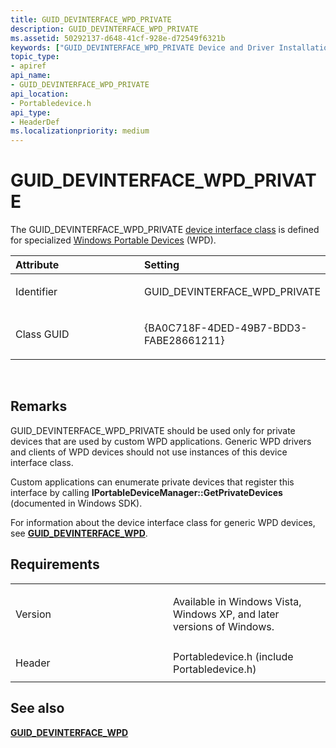 ```yaml
---
title: GUID_DEVINTERFACE_WPD_PRIVATE
description: GUID_DEVINTERFACE_WPD_PRIVATE
ms.assetid: 50292137-d648-41cf-928e-d72549f6321b
keywords: ["GUID_DEVINTERFACE_WPD_PRIVATE Device and Driver Installation"]
topic_type:
- apiref
api_name:
- GUID_DEVINTERFACE_WPD_PRIVATE
api_location:
- Portabledevice.h
api_type:
- HeaderDef
ms.localizationpriority: medium
---
```


# GUID_DEVINTERFACE_WPD_PRIVATE


The GUID_DEVINTERFACE_WPD_PRIVATE [device interface class](https://msdn.microsoft.com/library/windows/hardware/ff541339) is defined for specialized [Windows Portable Devices](http://go.microsoft.com/fwlink/p/?linkid=106527) (WPD).

<table>
<colgroup>
<col width="50%" />
<col width="50%" />
</colgroup>
<thead>
<tr class="header">
<th align="left">Attribute</th>
<th align="left">Setting</th>
</tr>
</thead>
<tbody>
<tr class="odd">
<td align="left"><p>Identifier</p></td>
<td align="left"><p>GUID_DEVINTERFACE_WPD_PRIVATE</p></td>
</tr>
<tr class="even">
<td align="left"><p>Class GUID</p></td>
<td align="left"><p>{BA0C718F-4DED-49B7-BDD3-FABE28661211}</p></td>
</tr>
</tbody>
</table>

 

Remarks
-------

GUID_DEVINTERFACE_WPD_PRIVATE should be used only for private devices that are used by custom WPD applications. Generic WPD drivers and clients of WPD devices should not use instances of this device interface class.

Custom applications can enumerate private devices that register this interface by calling **IPortableDeviceManager::GetPrivateDevices** (documented in Windows SDK).

For information about the device interface class for generic WPD devices, see [**GUID_DEVINTERFACE_WPD**](guid-devinterface-wpd.md).

Requirements
------------

<table>
<colgroup>
<col width="50%" />
<col width="50%" />
</colgroup>
<tbody>
<tr class="odd">
<td align="left"><p>Version</p></td>
<td align="left"><p>Available in Windows Vista, Windows XP, and later versions of Windows.</p></td>
</tr>
<tr class="even">
<td align="left"><p>Header</p></td>
<td align="left">Portabledevice.h (include Portabledevice.h)</td>
</tr>
</tbody>
</table>

## See also


[**GUID_DEVINTERFACE_WPD**](guid-devinterface-wpd.md)

 

 






